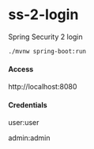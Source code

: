 # ss-2-login
Spring Security 2 login

`./mvnw spring-boot:run`

#### Access

http://localhost:8080

#### Credentials

user:user

admin:admin
